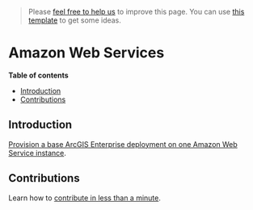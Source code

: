 > Please [feel free to help us](#contributions) to improve this page. You can use [this template](https://github.com/esri-es/awesome-arcgis/blob/master/RESOURCE_PAGE_TEMPLATE.md) to get some ideas.

# Amazon Web Services
<!-- START doctoc generated TOC please keep comment here to allow auto update -->
<!-- DON'T EDIT THIS SECTION, INSTEAD RE-RUN doctoc TO UPDATE -->
**Table of contents**

- [Introduction](#introduction)
- [Contributions](#contributions)

<!-- END doctoc generated TOC please keep comment here to allow auto update -->


## Introduction

[Provision a base ArcGIS Enterprise deployment on one Amazon Web Service instance](http://arcgisstore105.s3.amazonaws.com/6491/docs/ReadmeAllInOneVPC.html).

## Contributions

Learn how to [contribute in less than a minute](https://github.com/hhkaos/awesome-arcgis/blob/master/CONTRIBUTING.md).